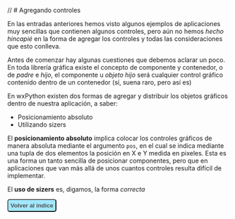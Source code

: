 // # Agregando controles

En las entradas anteriores hemos visto algunos ejemplos de aplicaciones muy sencillas 
que contienen algunos controles, pero aún no hemos *hecho hincapié* en la forma de 
agregar los controles y todas las consideraciones que esto conlleva.

Antes de comenzar hay algunas cuestiones que debemos aclarar un poco. En toda librería 
gráfica existe el concepto de componente y contenedor, o de *padre* e *hijo*, el 
componente u *objeto hijo* será cualquier control gráfico contenido dentro de un 
contenedor (sí, suena raro, pero así es)


En wxPython existen dos formas de agregar y distribuir los objetos gráficos dentro 
de nuestra aplicación, a saber:

* Posicionamiento absoluto
* Utilizando sizers 

El **posicionamiento absoluto** implica colocar los controles gráficos de manera 
absoluta mediante el argumento `pos`, en el cual se indica mediante una tupla de dos 
elementos la posición en X e Y medida en pixeles. Esta es una forma un tanto sencilla de posicionar 
componentes, pero que en aplicaciones que van más allá de unos cuantos controles 
resulta difícil de implementar.

El **uso de sizers** es, digamos, la forma *correcta* 




<button type="button" style="background-color: rgba(102,217,255,0.6); border-radius: 5px; box-shadow: 2px #ffaaff; padding: 5px;">
<a href="http://www.pythondiario.com/2016/03/mini-curso-de-wxpython-1-introduccion.html#sumario-del-curso" style="color: #505050; 
text-decoration: none;"><strong>Volver al índice</strong></a></button>

